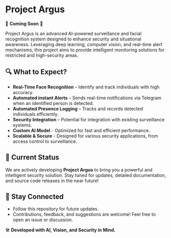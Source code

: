 # **Project Argus**  

🚀 **Coming Soon** 🚀  

Project Argus is an advanced AI-powered surveillance and facial recognition system designed to enhance security and situational awareness. Leveraging deep learning, computer vision, and real-time alert mechanisms, this project aims to provide intelligent monitoring solutions for restricted and high-security areas.  

## 🔍 **What to Expect?**  
- **Real-Time Face Recognition** – Identify and track individuals with high accuracy.  
- **Automated instant Alerts** – Sends real-time notifications via Telegram when an identified person is detected.  
- **Automated Presence Logging** – Tracks and records detected individuals efficiently.
- **Security Integration** – Potential for integration with existing surveillance systems.
- **Custom AI Model** - Optimized for fast and efficient performance.
- **Scalable & Secure** - Designed for various security applications, from access control to surveillance.



## 📅 **Current Status**  
We are actively developing **Project Argus** to bring you a powerful and intelligent security solution. Stay tuned for updates, detailed documentation, and source code releases in the near future!  

## 🔗 **Stay Connected**  
- Follow this repository for future updates.  
- Contributions, feedback, and suggestions are welcome! Feel free to open an issue or discussion.  

🛠 **Developed with AI, Vision, and Security in Mind.**  


